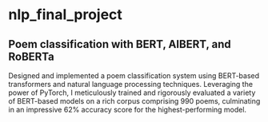 # nlp_final_project

## Poem classification with BERT, AlBERT, and RoBERTa


Designed and implemented a poem classification system using BERT-based transformers and natural language processing techniques. Leveraging the power of PyTorch, I meticulously trained and rigorously evaluated a variety of BERT-based models on a rich corpus comprising 990 poems, culminating in an impressive 62% accuracy score for the highest-performing model.

